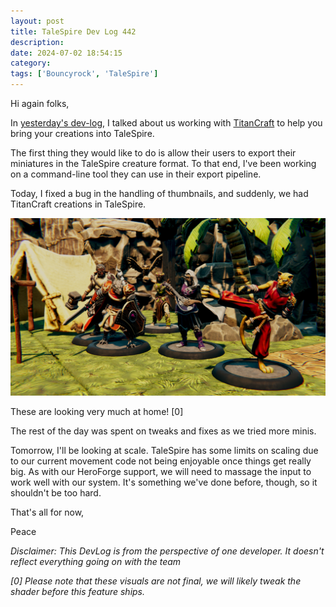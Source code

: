 ```yaml
---
layout: post
title: TaleSpire Dev Log 442
description:
date: 2024-07-02 18:54:15
category:
tags: ['Bouncyrock', 'TaleSpire']
---
```


Hi again folks,

In [yesterday's dev-log](https://bouncyrock.com/news/articles/talespire-dev-log-441), I talked about us working with [TitanCraft](https://titancraft.com/) to help you bring your creations into TaleSpire. 

The first thing they would like to do is allow their users to export their miniatures in the TaleSpire creature format. To that end, I've been working on a command-line tool they can use in their export pipeline.

Today, I fixed a bug in the handling of thumbnails, and suddenly, we had TitanCraft creations in TaleSpire.

![Some miniatures from TitanCraft inside TaleSpire](/assets/images/titanCraft0.png)

These are looking very much at home! [0]

The rest of the day was spent on tweaks and fixes as we tried more minis.

Tomorrow, I'll be looking at scale. TaleSpire has some limits on scaling due to our current movement code not being enjoyable once things get really big. As with our HeroForge support, we will need to massage the input to work well with our system. It's something we've done before, though, so it shouldn't be too hard.

That's all for now,

Peace

*Disclaimer: This DevLog is from the perspective of one developer. It doesn't reflect everything going on with the team*


*[0] Please note that these visuals are not final, we will likely tweak the shader before this feature ships.*
